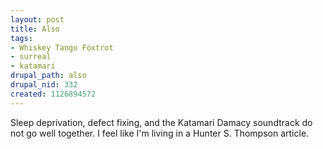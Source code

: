 ```yaml
--- 
layout: post
title: Also
tags: 
- Whiskey Tango Foxtrot
- surreal
- katamari
drupal_path: also
drupal_nid: 332
created: 1126894572
---
```

Sleep deprivation, defect fixing, and the Katamari Damacy soundtrack do not go well together. I feel like I'm living in a Hunter S. Thompson article.
